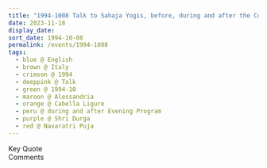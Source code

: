 ```yaml
---
title: "1994-1008 Talk to Sahaja Yogis, before, during and after the Concert of Nishat Khān, Evening Program the day before Navarātri Pūjā (4th Day), Tent, Cabella Ligure, Alessandria, Italy"
date: 2023-11-18
display_date: 
sort_date: 1994-10-08
permalink: /events/1994-1008
tags:
  - blue @ English
  - brown @ Italy
  - crimson @ 1994
  - deeppink @ Talk
  - green @ 1994-10
  - maroon @ Alessandria
  - orange @ Cabella Ligure
  - peru @ during and after Evening Program
  - purple @ Shri Durga
  - red @ Navaratri Puja
---
```


<wave-list>
  <list-title color="green" width="75">Key Quote</list-title>
  <list-item color="BlanchedAlmond"  width="200"></list-item>
  <list-item color="Lavender"></list-item>
  <list-item color="BlanchedAlmond"></list-item>
</wave-list>

<br>

<wave-list>
  <list-title color="green" width="75">Comments</list-title>
  <list-item color="BlanchedAlmond"  width="200"></list-item>
  <list-item color="Lavender"></list-item>
  <list-item color="BlanchedAlmond"></list-item>
</wave-list>
